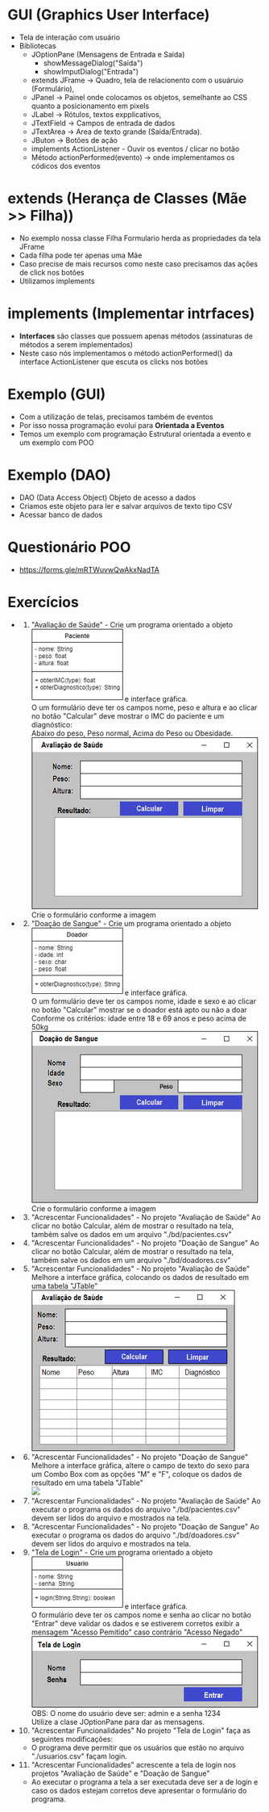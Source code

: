 # GUI (Graphics User Interface)
- Tela de interação com usuário
- Bibliotecas
	- JOptionPane (Mensagens de Entrada e Saída)
		- showMessageDialog("Saída")
		- showImputDialog("Entrada")
	- extends JFrame -> Quadro, tela de relacionento com o usuáruio (Formulário),
	- JPanel -> Painel onde colocamos os objetos, semelhante ao CSS quanto a posicionamento em pixels
	- JLabel -> Rótulos, textos expplicativos,
	- JTextField -> Campos de entrada de dados
	- JTextArea -> Area de texto grande (Saída/Entrada).
	- JButon -> Botões de ação
	- implements ActionListener - Ouvir os eventos / clicar no botão
	- Método actionPerformed(evento) -> onde implementamos os códicos dos eventos

# extends (Herança de Classes (Mãe >> Filha))
- No exemplo nossa classe Filha Formulario herda as propriedades da tela JFrame
- Cada filha pode ter apenas uma Mãe
- Caso precise de mais recursos como neste caso precisamos das ações de click nos botões
- Utilizamos implements

# implements (Implementar intrfaces)
- <b>Interfaces</b> são classes que possuem apenas métodos (assinaturas de métodos a serem implementados)
- Neste caso nós implementamos o método actionPerformed() da interface ActionListener que escuta os clicks nos botões
	
# Exemplo (GUI)
- Com a utilização de telas, precisamos também de eventos
- Por isso nossa programação evolui para <b>Orientada a Eventos</b>
- Temos um exemplo com programação Estrutural orientada a evento e um exemplo com POO

# Exemplo (DAO)
- DAO (Data Access Object) Objeto de acesso a dados
- Criamos este objeto para ler e salvar arquivos de texto tipo CSV
- Acessar banco de dados

# Questionário POO
- https://forms.gle/mRTWuvwQwAkxNadTA

# Exercícios
- 1. "Avaliação de Saúde" - Crie um programa orientado a objeto <img src="./docs/classe_paciente.png"> e interface gráfica.<br/>
O um formulário deve ter os campos nome, peso e altura e ao clicar no botão "Calcular" deve mostrar o IMC do paciente e um diagnóstico:<br/>
Abaixo do peso, Peso normal, Acima do Peso ou Obesidade.<br/>
<img src="./docs/paciente1.png"><br/>
Crie o formulário conforme a imagem
- 2. "Doação de Sangue" - Crie um programa orientado a objeto <img src="./docs/classe_doador.png"> e interface gráfica.<br/>
O um formulário deve ter os campos nome, idade e sexo e ao clicar no botão "Calcular" mostrar se o doador está apto ou não a doar<br/>
Conforme os critérios: idade entre 18 e 69 anos e peso acima de 50kg<br/>
<img src="./docs/doador1.png"><br/>
Crie o formulário conforme a imagem 
- 3. "Acrescentar Funcionalidades" - No projeto "Avaliação de Saúde" Ao clicar no botão Calcular, além de mostrar o resultado na tela, também salve os dados em um arquivo "./bd/pacientes.csv"
- 4. "Acrescentar Funcionalidades" - No projeto "Doação de Sangue" Ao clicar no botão Calcular, além de mostrar o resultado na tela, também salve os dados em um arquivo "./bd/doadores.csv"
- 5. "Acrescentar Funcionalidades" - No projeto "Avaliação de Saúde" Melhore a interface gráfica, colocando os dados de resultado em uma tabela "JTable"<br/>
<img src="./docs/paciente2.png"><br/>
- 6. "Acrescentar Funcionalidades" - No projeto "Doação de Sangue" Melhore a interface gráfica, altere o campo de texto do sexo para um Combo Box com as opções "M" e "F",
coloque os dados de resultado em uma tabela "JTable"<br/>
<img src="./docs/doador2.png"><br/>
- 7. "Acrescentar Funcionalidades" - No projeto "Avaliação de Saúde" Ao executar o programa os dados do arquivo "./bd/pacientes.csv" devem ser lidos do arquivo e mostrados na tela.
- 8. "Acrescentar Funcionalidades" - No projeto "Doação de Sangue" Ao executar o programa os dados do arquivo "./bd/doadores.csv" devem ser lidos do arquivo e mostrados na tela.
- 9. "Tela de Login" - Crie um programa orientado a objeto <img src="./docs/classe_usuario.png"> e interface gráfica.<br/>
O formulário deve ter os campos nome e senha  ao clicar no botão "Entrar" deve validar os dados e se estiverem corretos exibir a mensagem "Acesso Pemitido" caso contrário "Acesso Negado"<br/>
<img src="./docs/login.png"><br/>
OBS: O nome do usuário deve ser: admin e a senha 1234<br/>
Utilize a clase JOptionPane para dar as mensagens.
- 10. "Acrescentar Funcionalidades" No projeto "Tela de Login" faça as seguintes modificações:
	- O programa deve permitir que os usuários que estão no arquivo "./usuarios.csv" façam login.
- 11. "Acrescentar Funcionalidades" acrescente a tela de login nos projetos "Avaliação de Saúde" e "Doação de Sangue"
	- Ao executar o programa a tela a ser executada deve ser a de login e caso os dados estejam corretos deve apresentar o formulário do programa.
